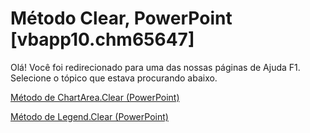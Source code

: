 
# Método Clear, PowerPoint [vbapp10.chm65647]

Olá! Você foi redirecionado para uma das nossas páginas de Ajuda F1. Selecione o tópico que estava procurando abaixo.

[Método de ChartArea.Clear (PowerPoint)](http://msdn.microsoft.com/library/fa22b630-405c-f771-faaa-14bdf8d9fa8b%28Office.15%29.aspx)

[Método de Legend.Clear (PowerPoint)](http://msdn.microsoft.com/library/a003e3fd-2b90-a799-80d9-1540ccfc33ef%28Office.15%29.aspx)

